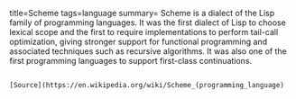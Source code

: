title=Scheme
tags=language
summary= Scheme is a dialect of the Lisp family of programming languages. It was the first dialect of Lisp to choose lexical scope and the first to require implementations to perform tail-call optimization, giving stronger support for functional programming and associated techniques such as recursive algorithms. It was also one of the first programming languages to support first-class continuations.
~~~~~~

[Source](https://en.wikipedia.org/wiki/Scheme_(programming_language)

